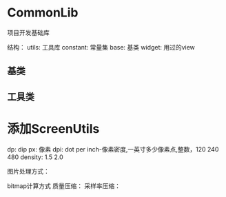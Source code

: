 # CommonLib
项目开发基础库


结构：
utils: 工具库
constant: 常量集
base: 基类
widget: 用过的view


## 基类



## 工具类





# 添加ScreenUtils
dp: dip
px: 像素
dpi: dot per inch-像素密度,一英寸多少像素点,整数，120 240 480
density: 1.5 2.0


图片处理方式：

bitmap计算方式
质量压缩：
采样率压缩：

